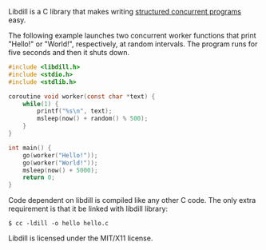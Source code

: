 
Libdill is a C library that makes writing [structured concurrent programs](structured-concurrency.html) easy.

The following example launches two concurrent worker functions that print "Hello!" or "World!", respectively, at random intervals. The program runs for five seconds and then it shuts down.

```c
#include <libdill.h>
#include <stdio.h>
#include <stdlib.h>

coroutine void worker(const char *text) {
    while(1) {
        printf("%s\n", text);
        msleep(now() + random() % 500);
    }
}

int main() {
    go(worker("Hello!"));
    go(worker("World!"));
    msleep(now() + 5000);
    return 0;
}
```

Code dependent on libdill is compiled like any other C code. The only extra requirement is that it be linked with libdill library:

```
$ cc -ldill -o hello hello.c
```

Libdill is licensed under the MIT/X11 license.


